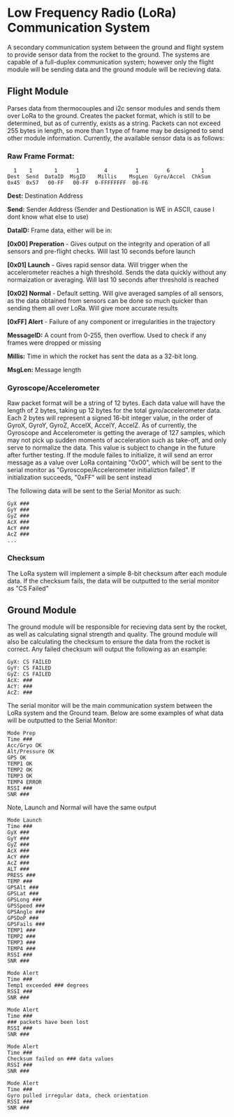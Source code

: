 # Low Frequency Radio (LoRa) Communication System
A secondary communication system between the ground and flight system to provide sensor data from the rocket to the ground. The systems are capable of a full-duplex communication system; however only the flight module will be sending data and the ground module will be recieving data.

## Flight Module
Parses data from thermocouples and i2c sensor modules and sends them over LoRa to the ground. Creates the packet format, which is still to be determined, but as of currently, exists as a string. Packets can not exceed 255 bytes in length, so more than 1 type of frame may be designed to send other module information. Currently, the available sensor data is as follows:

### Raw Frame Format:
```
  1    1       1      1        4         1         6          1
Dest  Send  DataID  MsgID    Millis    MsgLen  Gyro/Accel  ChkSum
0x45  0x57   00-FF   00-FF  0-FFFFFFFF  00-F6    
```
**Dest:** Destination Address

**Send:** Sender Address      (Sender and Destionation is WE in ASCII, cause I dont know what else to use)

**DataID:** Frame data, either will be in:

  **[0x00] Preperation** - Gives output on the integrity and operation of all sensors and pre-flight checks. Will last 10 seconds before launch
  
  **[0x01] Launch** - Gives rapid sensor data. Will trigger when the accelerometer reaches a high threshold. Sends the data quickly without any normaization or averaging. Will last 10 seconds after threshold is reached
  
  **[0x02] Normal** - Default setting. Will give averaged samples of all sensors, as the data obtained from sensors can be done so much quicker than sending them all over LoRa. Will give more accurate results
  
  **[0xFF] Alert** - Failure of any component or irregularities in the trajectory
  
**MessageID:** A count from 0-255, then overflow. Used to check if any frames were dropped or missing

**Millis:** Time in which the rocket has sent the data as a 32-bit long.

**MsgLen:** Message length
  
### Gyroscope/Accelerometer
Raw packet format will be a string of 12 bytes. Each data value will have the length of 2 bytes, taking up 12 bytes for the total gyro/accelerometer data. Each 2 bytes will represent a signed 16-bit integer value, in the order of GyroX, GyroY, GyroZ, AccelX, AccelY, AccelZ. As of currently, the Gyroscope and Accelerometer is getting the average of 127 samples, which may not pick up sudden moments of acceleration such as take-off, and only serve to normalize the data. This value is subject to change in the future after further testing. If the module failes to initialize, it will send an error message as a value over LoRa containing "0x00", which will be sent to the serial monitor as "Gyroscope/Accelerometer initializtion failed". If initialization succeeds, "0xFF" will be sent instead

The following data will be sent to the Serial Monitor as such:
```
GyX ###
GyY ###
GyZ ###
AcX ###
AcY ###
AcZ ###
...
```

### Checksum
The LoRa system will implement a simple 8-bit checksum after each module data. If the checksum fails, the data will be outputted to the serial monitor as "CS Failed"



## Ground Module
The ground module will be responsible for recieving data sent by the rocket, as well as calculating signal strength and quality. The ground module will also be calculating the checksum to ensure the data from the rocket is correct. Any failed checksum will output the following as an example:
```
GyX: CS FAILED
GyY: CS FAILED
GyZ: CS FAILED
AcX: ###
AcY: ###
AcZ: ###
```
The serial monitor will be the main communication system between the LoRa system and the Ground team. Below are some examples of what data will be outputted to the Serial Monitor:
```
Mode Prep
Time ###
Acc/Gryo OK
Alt/Pressure OK
GPS OK
TEMP1 OK
TEMP2 OK
TEMP3 OK
TEMP4 ERROR
RSSI ###
SNR ###
```
Note, Launch and Normal will have the same output
```
Mode Launch
Time ###
GyX ###
GyY ###
GyZ ###
AcX ###
AcY ###
AcZ ###
ALT ###
PRESS ###
TEMP ###
GPSAlt ###
GPSLat ###
GPSLong ###
GPSSpeed ###
GPSAngle ###
GPSDoP ###
GPSFails ###
TEMP1 ###
TEMP2 ###
TEMP3 ###
TEMP4 ###
RSSI ###
SNR ###
```
```
Mode Alert
Time ###
Temp1 exceeded ### degrees 
RSSI ###
SNR ###
```
```
Mode Alert
Time ###
### packets have been lost
RSSI ###
SNR ###
```
```
Mode Alert
Time ###
Checksum failed on ### data values
RSSI ###
SNR ###
```
```
Mode Alert
Time ###
Gyro pulled irregular data, check orientation
RSSI ###
SNR ###
```
